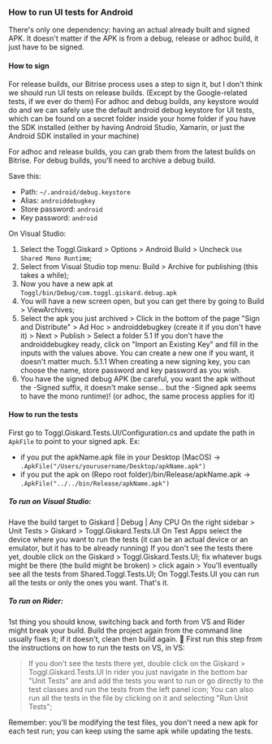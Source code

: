 ### How to run UI tests for Android

There's only one dependency: having an actual already built and signed APK.
It doesn't matter if the APK is from a debug, release or adhoc build, it just have to be signed.

#### How to sign
For release builds, our Bitrise process uses a step to sign it, but I don't think we should run UI tests on release builds. (Except by the Google-related tests, if we ever do them)
For adhoc and debug builds, any keystore would do and we can safely use the default android debug keystore for UI tests, which can be found on a secret folder inside your home folder if you have the SDK installed (either by having Android Studio, Xamarin, or just the Android SDK installed in your machine)

For adhoc and release builds, you can grab them from the latest builds on Bitrise.
For debug builds, you'll need to archive a debug build.

Save this:
- Path: `~/.android/debug.keystore`
- Alias: `androiddebugkey`
- Store password: `android`
- Key password: `android`

On Visual Studio:
1. Select the Toggl.Giskard > Options > Android Build > Uncheck `Use Shared Mono Runtime`; 
2. Select from Visual Studio top menu: Build > Archive for publishing (this takes a while);
3. Now you have a new apk at `Toggl/bin/Debug/com.toggl.giskard.debug.apk`
4. You will have a new screen open, but you can get there by going to Build > ViewArchives;
5. Select the apk you just archived > Click in the bottom of the page "Sign and Distribute" > Ad Hoc > androiddebugkey (create it if you don't have it) > Next > Publish > Select a folder
5.1 If you don't have the androiddebugkey ready, click on "Import an Existing Key" and fill in the inputs with the values above. You can create a new one if you want, it doesn't matter much.
5.1.1 When creating a new signing key, you can choose the name, store password and key password as you wish. 
6. You have the signed debug APK (be careful, you want the apk without the -Signed suffix, it doesn't make sense... but the -Signed apk seems to have the mono runtime)! (or adhoc, the same process applies for it)

#### How to run the tests
First go to Toggl.Giskard.Tests.UI/Configuration.cs and update the path in `ApkFile` to point to your signed apk.
Ex: 
- if you put the apkName.apk file in your Desktop (MacOS) -> `.ApkFile("/Users/yourusername/Desktop/apkName.apk")`
- if you put the apk on (Repo root folder)/bin/Release/apkName.apk -> `.ApkFile("../../bin/Release/apkName.apk")`

##### To run on Visual Studio:
Have the build target to Giskard | Debug | Any CPU
On the right sidebar > Unit Tests > Giskard > Toggl.Giskard.Tests.UI
On Test Apps select the device where you want to run the tests (it can be an actual device or an emulator, but it has to be already running)
If you don't see the tests there yet, double click on the Giskard > Toggl.Giskard.Tests.UI; fix whatever bugs might be there (the build might be broken) > click again > You'll eventually see all the tests from Shared.Toggl.Tests.UI;
On Toggl.Tests.UI you can run all the tests or only the ones you want.
That's it. 

##### To run on Rider:
1st thing you should know, switching back and forth from VS and Rider might break your build. Build the project again from the command line usually fixes it; if it doesn't, clean then build again. :see_no_evil:
First run this step from the instructions on how to run the tests on VS, in VS: 
> If you don't see the tests there yet, double click on the Giskard > Toggl.Giskard.Tests.UI
In rider you just navigate in the bottom bar "Unit Tests" are and add the tests you want to run or go directly to the test classes and run the tests from the left panel icon; You can also run all the tests in the file by clicking on it and selecting "Run Unit Tests";

Remember: you'll be modifying the test files, you don't need a new apk for each test run; you can keep using the same apk while updating the tests.